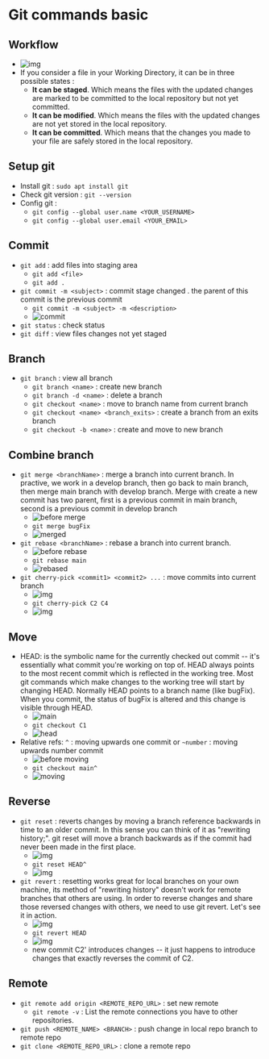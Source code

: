 # Git commands basic

## Workflow
* ![img](images/workflow.png)
* If you consider a file in your Working Directory, it can be in three possible states :
  * __It can be staged__. Which means the files with the updated changes are marked to be committed to the local repository but not yet committed.
  * __It can be modified__. Which means the files with the updated changes are not yet stored in the local repository.
  * __It can be committed__. Which means that the changes you made to your file are safely stored in the local repository.

## Setup git
* Install git :  `sudo apt install git`
* Check git version : `git --version`
* Config git : 
  * `git config --global user.name <YOUR_USERNAME>`
  * `git config --global user.email <YOUR_EMAIL>`

## Commit
* `git add` : add files into staging area
  * `git add <file>`
  * `git add .`
* `git commit -m <subject>` : commit stage changed . the parent of this commit is the previous commit
  * `git commit -m <subject> -m <description>`
  * ![commit](images/commit.png)
* `git status` : check status
* `git diff` : view files changes not yet staged

## Branch
* `git branch` : view all branch
  * `git branch <name>` : create new branch
  * `git branch -d <name>` : delete a branch
  * `git checkout <name>` : move to branch name from current branch
  * `git checkout <name> <branch_exits>` : create a branch from an exits branch
  * `git checkout -b <name>` : create and move to new branch

## Combine branch
* `git merge <branchName>` : merge a branch into current branch. In practive, we work in a develop branch, then go back to main branch, then merge main branch with develop branch. Merge with create a new commit has two parent, first is a previous commit in main branch, second is a previous commit in develop branch
  * ![before merge](images/before-merge.png)
  * `git merge bugFix`
  * ![merged](images/merged.png)
* `git rebase <branchName>` : rebase a branch into current branch.
  * ![before rebase](images/before-rebase.png)
  * `git rebase main`
  * ![rebased](images/rebased.png)
* `git cherry-pick <commit1> <commit2> ...` : move commits into current branch
  * ![img](images/before-cherry-pick.png)
  * `git cherry-pick C2 C4`
  * ![img](images/cherry-pick.png)

## Move
* HEAD: is the symbolic name for the currently checked out commit -- it's essentially what commit you're working on top of. HEAD always points to the most recent commit which is reflected in the working tree. Most git commands which make changes to the working tree will start by changing HEAD. Normally HEAD points to a branch name (like bugFix). When you commit, the status of bugFix is altered and this change is visible through HEAD.
  * ![main](images/main.png)
  * `git checkout C1`
  * ![head](images/head.png)
* Relative refs: `^` : moving upwards one commit or `~number` : moving upwards number commit
  * ![before moving](images/before-moving.png)
  * `git checkout main^`
  * ![moving](images/moving.png)

## Reverse
* `git reset` : reverts changes by moving a branch reference backwards in time to an older commit. In this sense you can think of it as "rewriting history;". git reset will move a branch backwards as if the commit had never been made in the first place.
  * ![img](images/before-reset.png)
  * `git reset HEAD^`
  * ![img](images/reset.png)
* `git revert` : resetting works great for local branches on your own machine, its method of "rewriting history" doesn't work for remote branches that others are using. In order to reverse changes and share those reversed changes with others, we need to use git revert. Let's see it in action.
  * ![img](images/before-reset.png)
  * `git revert HEAD`
  * ![img](images/revert.png)
  * new commit C2' introduces changes -- it just happens to introduce changes that exactly reverses the commit of C2.

## Remote
* `git remote add origin <REMOTE_REPO_URL>` : set new remote
  * `git remote -v` : List the remote connections you have to other repositories.
* `git push <REMOTE_NAME> <BRANCH>` : push change in local repo branch to remote repo
* `git clone <REMOTE_REPO_URL>` : clone a remote repo